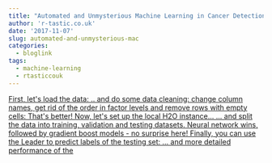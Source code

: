 ```yaml
---
title: "Automated and Unmysterious Machine Learning in Cancer Detection"
author: 'r-tastic.co.uk'
date: '2017-11-07'
slug: automated-and-unmysterious-mac
categories:
  - bloglink
tags:
  - machine-learning
  - rtasticcouk
---
```


[First, let's load the data: .. and do some data cleaning: change column names, get rid of the order in factor levels and remove rows with empty cells: That's better! Now, let's set up the local H2O instance... ... and split the data into training, validation and testing datasets. Neural network wins, followed by gradient boost models - no surprise here! Finally, you can use the Leader to predict labels of the testing set: ... and more detailed performance of the<i class="fas fa-external-link-alt"></i>](https://r-tastic.co.uk/post/automated-and-unmysterious-machine-learning-in-cancer-detection/)

